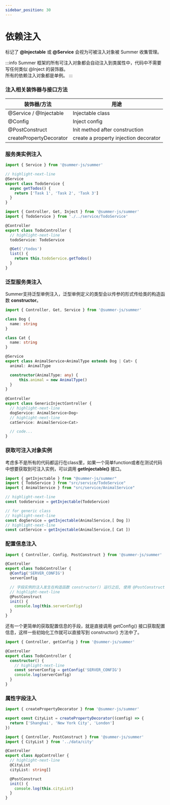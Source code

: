 ```yaml
---
sidebar_position: 30
---
```


# 依赖注入

标记了 **@Injectable** 或 **@Service** 会视为可被注入对象被 Summer 收集管理。<br/>

:::info
Summer 框架的所有可注入对象都会自动注入到类属性中，代码中不需要写任何类似 @Inject 的装饰器。<br/>
所有的依赖注入对象都是单例。
:::

### 注入相关装饰器与接口方法


|  装饰器/方法  | 用途  |
|  ----  | ----  |
| @Service / @Injectable | Injectable class |
| @Config | Inject config |
| @PostConstruct | Init method after construction |
| createPropertyDecorator | create a property injection decorator|


### 服务类实例注入

```ts title="src/service/TodoService.ts"
import { Service } from '@summer-js/summer'

// highlight-next-line
@Service
export class TodoService {
  async getTodos() {
    return ['Task 1', 'Task 2', 'Task 3']
  }
}
```

```ts title="src/controller/TodoController.ts"
import { Controller, Get, Inject } from '@summer-js/summer'
import { TodoService } from './../service/TodoService'

@Controller
export class TodoController {
  // highlight-next-line
  todoService: TodoService

  @Get('/todos')
  list() {
    return this.todoService.getTodos()
  }
}
```


### 泛型服务类注入
Summer支持泛型单例注入，泛型单例定义的类型会以传参的形式传给类的构造函数 **constructor**。

```ts
import { Controller, Get, Service } from '@summer-js/summer'

class Dog {
  name: string
}

class Cat {
  name: string
}

@Service
export class AnimalService<AnimalType extends Dog | Cat> {
  animal: AnimalType

  constructor(AnimalType: any) {
      this.animal = new AnimalType()
  }
}
 
@Controller
export class GenericInjectController {
  // highlight-next-line
  dogService: AnimalService<Dog>
  // highlight-next-line
  catService: AnimalService<Cat>

  // code...
}
```


### 获取可注入对象实例

考虑多不是所有的代码都运行在class里，如果一个简单function或者在测试代码中想要获取到可注入实例，可以调用 **getInjectable()** 接口。

```ts
import { getInjectable } from "@summer-js/summer"
import { TodoService } from "src/service/TodoService"
import { AnimalService } from "src/service/AnimalService"

// highlight-next-line
const todoService = getInjectable(TodoService)

// for generic class
// highlight-next-line
const dogService = getInjectable(AnimalService,[ Dog ])
// highlight-next-line
const catService = getInjectable(AnimalService,[ Cat ])

```


### 配置信息注入

```ts title="src/controller/TodoController.ts"
import { Controller, Config, PostConstruct } from '@summer-js/summer'

@Controller
export class TodoController {
  @Config('SERVER_CONFIG')
  serverConfig

  // 字段实例的注入发生在构造函数 constructor() 运行之后, 使用 @PostConstruct 做初始化工作。
  // highlight-next-line
  @PostConstruct
  init() {
    console.log(this.serverConfig)
  }
}
```

 
还有一个更简单的获取配置信息的手段，就是直接调用 getConfig() 接口获取配置信息，这样一些初始化工作就可以直接写到 constructor() 方法中了。

```ts title="src/controller/TodoController.ts"
import { Controller, getConfig } from '@summer-js/summer'

@Controller
export class TodoController {
  constructor() {
    // highlight-next-line
    const serverConfig = getConfig('SERVER_CONFIG')
    console.log(serverConfig)
  }
}
```


### 属性字段注入

```ts title="src/data/city.ts"
import { createPropertyDecorator } from '@summer-js/summer'

export const CityList = createPropertyDecorator((config) => {
  return ['Shanghai', 'New York City', 'London']
})
```

```ts title="src/controller/AppController.ts"
import { Controller, PostConstruct } from '@summer-js/summer'
import { CityList } from '../data/city'

@Controller
export class AppController {
  // highlight-next-line
  @CityList
  cityList: string[]

  @PostConstruct
  init() {
    console.log(this.cityList)
  }
}
```

 